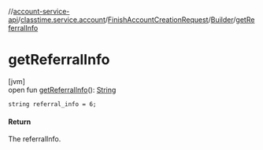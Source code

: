//[account-service-api](../../../../index.md)/[classtime.service.account](../../index.md)/[FinishAccountCreationRequest](../index.md)/[Builder](index.md)/[getReferralInfo](get-referral-info.md)

# getReferralInfo

[jvm]\
open fun [getReferralInfo](get-referral-info.md)(): [String](https://docs.oracle.com/javase/8/docs/api/java/lang/String.html)

`string referral_info = 6;`

#### Return

The referralInfo.

